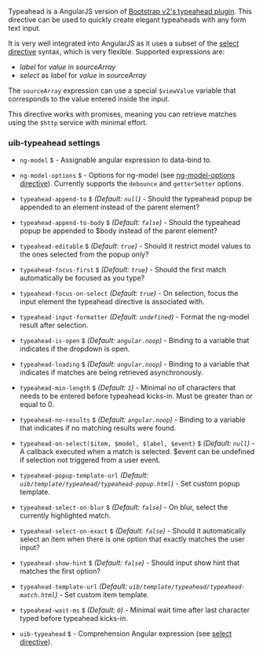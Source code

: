 Typeahead is a AngularJS version of [Bootstrap v2's typeahead plugin](http://getbootstrap.com/2.3.2/javascript.html#typeahead).
This directive can be used to quickly create elegant typeaheads with any form text input.

It is very well integrated into AngularJS as it uses a subset of the
[select directive](http://docs.angularjs.org/api/ng.directive:select) syntax, which is very flexible. Supported expressions are:

* _label_ for _value_ in _sourceArray_
* _select_ as _label_ for _value_ in _sourceArray_

The `sourceArray` expression can use a special `$viewValue` variable that corresponds to the value entered inside the input.

This directive works with promises, meaning you can retrieve matches using the `$http` service with minimal effort.

### uib-typeahead settings

* `ng-model`
  <small class="badge">$</small>
  <i class="glyphicon glyphicon-eye-open"></i> -
  Assignable angular expression to data-bind to.

* `ng-model-options`
  <small class="badge">$</small> -
  Options for ng-model (see [ng-model-options directive](https://docs.angularjs.org/api/ng/directive/ngModelOptions)). Currently supports the `debounce` and `getterSetter` options.

* `typeahead-append-to`
  <small class="badge">$</small>
  _(Default: `null`)_ -
  Should the typeahead popup be appended to an element instead of the parent element?

* `typeahead-append-to-body`
  <small class="badge">$</small>
  <i class="glyphicon glyphicon-eye-open"></i>
  _(Default: `false`)_ -
  Should the typeahead popup be appended to $body instead of the parent element?

* `typeahead-editable`
  <small class="badge">$</small>
  <i class="glyphicon glyphicon-eye-open"></i>
  _(Default: `true`)_ -
  Should it restrict model values to the ones selected from the popup only?

* `typeahead-focus-first`
  <small class="badge">$</small>
  _(Default: `true`)_ -
  Should the first match automatically be focused as you type?

* `typeahead-focus-on-select`
  _(Default: `true`)_ -
  On selection, focus the input element the typeahead directive is associated with.

* `typeahead-input-formatter`
  <i class="glyphicon glyphicon-eye-open"></i>
  _(Default: `undefined`)_ -
  Format the ng-model result after selection.

* `typeahead-is-open`
  <small class="badge">$</small>
  <i class="glyphicon glyphicon-eye-open"></i>
  _(Default: `angular.noop`)_ -
  Binding to a variable that indicates if the dropdown is open.

* `typeahead-loading`
  <small class="badge">$</small>
  <i class="glyphicon glyphicon-eye-open"></i>
  _(Default: `angular.noop`)_ -
  Binding to a variable that indicates if matches are being retrieved asynchronously.

* `typeahead-min-length`
  <small class="badge">$</small>
  <i class="glyphicon glyphicon-eye-open"></i>
  _(Default: `1`)_ -
  Minimal no of characters that needs to be entered before typeahead kicks-in. Must be greater than or equal to 0.

* `typeahead-no-results`
  <small class="badge">$</small>
  <i class="glyphicon glyphicon-eye-open"></i>
  _(Default: `angular.noop`)_ -
  Binding to a variable that indicates if no matching results were found.

* `typeahead-on-select($item, $model, $label, $event)`
  <small class="badge">$</small>
  _(Default: `null`)_ -
  A callback executed when a match is selected. $event can be undefined if selection not triggered from a user event.

* `typeahead-popup-template-url`
  _(Default: `uib/template/typeahead/typeahead-popup.html`)_ -
  Set custom popup template.

* `typeahead-select-on-blur`
  <small class="badge">$</small>
  _(Default: `false`)_ -
  On blur, select the currently highlighted match.

* `typeahead-select-on-exact`
  <small class="badge">$</small>
  _(Default: `false`)_ -
  Should it automatically select an item when there is one option that exactly matches the user input?

* `typeahead-show-hint`
  <small class="badge">$</small>
  _(Default: `false`)_ -
  Should input show hint that matches the first option?

* `typeahead-template-url`
  _(Default: `uib/template/typeahead/typeahead-match.html`)_ -
  Set custom item template.

* `typeahead-wait-ms`
  <small class="badge">$</small>
  <i class="glyphicon glyphicon-eye-open"></i>
  _(Default: `0`)_ -
  Minimal wait time after last character typed before typeahead kicks-in.

* `uib-typeahead`
  <small class="badge">$</small>
  <i class="glyphicon glyphicon-eye-open"></i> -
  Comprehension Angular expression (see [select directive](http://docs.angularjs.org/api/ng.directive:select)).
